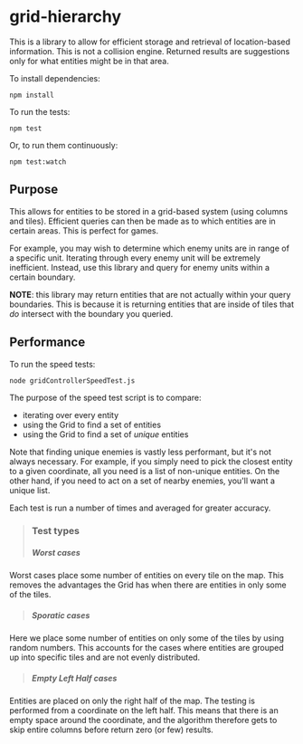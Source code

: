 # grid-hierarchy

This is a library to allow for efficient storage and retrieval of location-based information. This is not a collision engine. Returned results are suggestions only for what entities might be in that area.

To install dependencies:

    npm install

To run the tests:

    npm test

Or, to run them continuously:

    npm test:watch


## Purpose

This allows for entities to be stored in a grid-based system (using columns and tiles). Efficient queries can then be made as to which entities are in certain areas. This is perfect for games.

For example, you may wish to determine which enemy units are in range of a specific unit. Iterating through every enemy unit will be extremely inefficient. Instead, use this library and query for enemy units within a certain boundary.

**NOTE**: this library may return entities that are not actually within your query boundaries. This is because it is returning entities that are inside of tiles that *do* intersect with the boundary you queried.


## Performance

To run the speed tests:

    node gridControllerSpeedTest.js

The purpose of the speed test script is to compare:
* iterating over every entity
* using the Grid to find a set of entities
* using the Grid to find a set of *unique* entities

Note that finding unique enemies is vastly less performant, but it's not always necessary. For example, if you simply need to pick the closest entity to a given coordinate, all you need is a list of non-unique entities. On the other hand, if you need to act on a set of nearby enemies, you'll want a unique list.

Each test is run a number of times and averaged for greater accuracy.


>### Test types
>##### Worst cases
Worst cases place some number of entities on every tile on the map. This removes the advantages the Grid has when there are entities in only some of the tiles.
>
>##### Sporatic cases
Here we place some number of entities on only some of the tiles by using random numbers. This accounts for the cases where entities are grouped up into specific tiles and are not evenly distributed.
>
>##### Empty Left Half cases
Entities are placed on only the right half of the map. The testing is performed from a coordinate on the left half. This means that there is an empty space around the coordinate, and the algorithm therefore gets to skip entire columns before return zero (or few) results.
